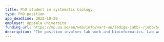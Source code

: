 ```yaml
---
title: PhD student in systematic biology
type: PhD position
app_deadline: 2022-10-20
employer: Uppsala University
funding_url: https://mp.uu.se/en/web/info/vart-uu/lediga-jobb/-/jobb/544632
description: "The position involves lab work and bioinformatics. Lab work may include: sampling, cell isolation, imaging with advanced microscopy, cell-sorting, attempts for cultivation of interesting cells in enrichment cultures, and library preparation for metabarcoding and HTS sequencing. Bioinformatics includes analysis of diversity datasets, phylogenetics, analysis of genomic datasets, phylogenomic. Disseminate results in appropriate formats, including leading peer-reviewed publications and conferences. Training will be provided when necessary."
---
```

